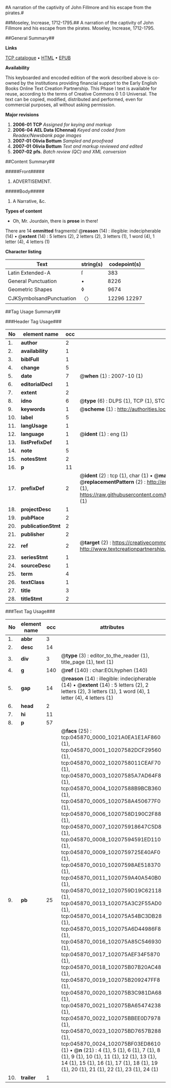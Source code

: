 #A narration of the captivity of John Fillmore and his escape from the pirates.#

##Moseley, Increase, 1712-1795.##
A narration of the captivity of John Fillmore and his escape from the pirates.
Moseley, Increase, 1712-1795.

##General Summary##

**Links**

[TCP catalogue](http://www.ota.ox.ac.uk/tcp/)  • 
[HTML](http://tei.it.ox.ac.uk/tcp/Texts-HTML/free/N35/N35053.html)  • 
[EPUB](http://tei.it.ox.ac.uk/tcp/Texts-EPUB/free/N35/N35053.epub)

**Availability**

This keyboarded and encoded edition of the
	       work described above is co-owned by the institutions
	       providing financial support to the Early English Books
	       Online Text Creation Partnership. This Phase I text is
	       available for reuse, according to the terms of Creative
	       Commons 0 1.0 Universal. The text can be copied,
	       modified, distributed and performed, even for
	       commercial purposes, all without asking permission.

**Major revisions**

1. __2006-01__ __TCP__ *Assigned for keying and markup*
1. __2006-04__ __AEL Data (Chennai)__ *Keyed and coded from Readex/Newsbank page images*
1. __2007-01__ __Olivia Bottum__ *Sampled and proofread*
1. __2007-01__ __Olivia Bottum__ *Text and markup reviewed and edited*
1. __2007-02__ __pfs.__ *Batch review (QC) and XML conversion*

##Content Summary##

#####Front#####

1. ADVERTISEMENT.

#####Body#####

1. A Narrative, &c.

**Types of content**

  * Oh, Mr. Jourdain, there is **prose** in there!

There are 14 **ommitted** fragments! 
 @__reason__ (14) : illegible: indecipherable (14)  •  @__extent__ (14) : 5 letters (2), 2 letters (2), 3 letters (1), 1 word (4), 1 letter (4), 4 letters (1)

**Character listing**


|Text|string(s)|codepoint(s)|
|---|---|---|
|Latin Extended-A|ſ|383|
|General Punctuation|•|8226|
|Geometric Shapes|◊|9674|
|CJKSymbolsandPunctuation|〈〉|12296 12297|

##Tag Usage Summary##

###Header Tag Usage###

|No|element name|occ|attributes|
|---|---|---|---|
|1.|__author__|2||
|2.|__availability__|1||
|3.|__biblFull__|1||
|4.|__change__|5||
|5.|__date__|7| @__when__ (1) : 2007-10 (1)|
|6.|__editorialDecl__|1||
|7.|__extent__|2||
|8.|__idno__|6| @__type__ (6) : DLPS (1), TCP (1), STC (1), NOTIS (1), IMAGE-SET (1), EVANS-CITATION (1)|
|9.|__keywords__|1| @__scheme__ (1) : http://authorities.loc.gov/ (1)|
|10.|__label__|5||
|11.|__langUsage__|1||
|12.|__language__|1| @__ident__ (1) : eng (1)|
|13.|__listPrefixDef__|1||
|14.|__note__|5||
|15.|__notesStmt__|2||
|16.|__p__|11||
|17.|__prefixDef__|2| @__ident__ (2) : tcp (1), char (1)  •  @__matchPattern__ (2) : ([0-9\-]+):([0-9IVX]+) (1), (.+) (1)  •  @__replacementPattern__ (2) : http://eebo.chadwyck.com/downloadtiff?vid=$1&page=$2 (1), https://raw.githubusercontent.com/textcreationpartnership/Texts/master/tcpchars.xml#$1 (1)|
|18.|__projectDesc__|1||
|19.|__pubPlace__|2||
|20.|__publicationStmt__|2||
|21.|__publisher__|2||
|22.|__ref__|2| @__target__ (2) : https://creativecommons.org/publicdomain/zero/1.0/ (1), http://www.textcreationpartnership.org/docs/. (1)|
|23.|__seriesStmt__|1||
|24.|__sourceDesc__|1||
|25.|__term__|4||
|26.|__textClass__|1||
|27.|__title__|3||
|28.|__titleStmt__|2||


###Text Tag Usage###

|No|element name|occ|attributes|
|---|---|---|---|
|1.|__abbr__|3||
|2.|__desc__|14||
|3.|__div__|3| @__type__ (3) : editor_to_the_reader (1), title_page (1), text (1)|
|4.|__g__|140| @__ref__ (140) : char:EOLhyphen (140)|
|5.|__gap__|14| @__reason__ (14) : illegible: indecipherable (14)  •  @__extent__ (14) : 5 letters (2), 2 letters (2), 3 letters (1), 1 word (4), 1 letter (4), 4 letters (1)|
|6.|__head__|2||
|7.|__hi__|11||
|8.|__p__|57||
|9.|__pb__|25| @__facs__ (25) : tcp:045870_0000_1021A0EA1E1AF860 (1), tcp:045870_0001_10207582DCF29560 (1), tcp:045870_0002_1020758011CEAF70 (1), tcp:045870_0003_10207585A7AD64F8 (1), tcp:045870_0004_10207588B9BCB360 (1), tcp:045870_0005_1020758A450677F0 (1), tcp:045870_0006_1020758D190C2F88 (1), tcp:045870_0007_102075918647C5D8 (1), tcp:045870_0008_10207594591ED110 (1), tcp:045870_0009_1020759725E40AF0 (1), tcp:045870_0010_10207598AE518370 (1), tcp:045870_0011_1020759A40A540B0 (1), tcp:045870_0012_1020759D19C62118 (1), tcp:045870_0013_102075A3C2F55AD0 (1), tcp:045870_0014_102075A54BC3DB28 (1), tcp:045870_0015_102075A6D44986F8 (1), tcp:045870_0016_102075A85C546930 (1), tcp:045870_0017_102075AEF34F5870 (1), tcp:045870_0018_102075B07B20AC48 (1), tcp:045870_0019_102075B209247FF8 (1), tcp:045870_0020_102075B3C981DA68 (1), tcp:045870_0021_102075BA65474238 (1), tcp:045870_0022_102075BBEE0D7978 (1), tcp:045870_0023_102075BD7657B288 (1), tcp:045870_0024_102075BF03ED8610 (1)  •  @__n__ (21) : 4 (1), 5 (1), 6 (1), 7 (1), 8 (1), 9 (1), 10 (1), 11 (1), 12 (1), 13 (1), 14 (1), 15 (1), 16 (1), 17 (1), 18 (1), 19 (1), 20 (1), 21 (1), 22 (1), 23 (1), 24 (1)|
|10.|__trailer__|1||
